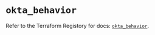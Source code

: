 # `okta_behavior`

Refer to the Terraform Registory for docs: [`okta_behavior`](https://registry.terraform.io/providers/okta/okta/4.6.3/docs/resources/behavior).
